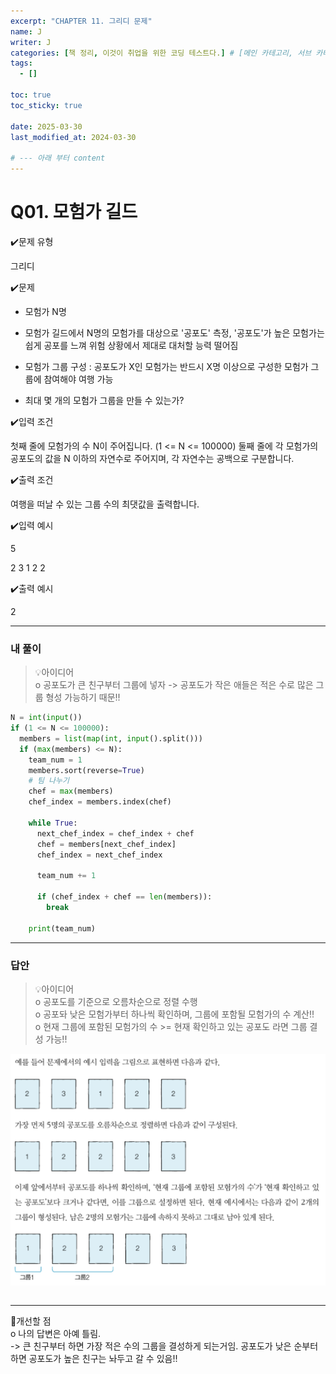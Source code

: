 ```yaml
---
excerpt: "CHAPTER 11. 그리디 문제"
name: J
writer: J
categories: [책 정리, 이것이 취업을 위한 코딩 테스트다.] # [메인 카테고리, 서브 카테고리]
tags:
  - []

toc: true
toc_sticky: true

date: 2025-03-30
last_modified_at: 2024-03-30

# --- 아래 부터 content
---
```


# Q01. 모험가 길드

✔️문제 유형

그리디



✔️문제

 - 모험가 N명

 - 모험가 길드에서 N명의 모험가를 대상으로 '공포도' 측정, '공포도'가 높은 모험가는 쉽게 공포를 느껴 위험 상황에서 제대로 대처할 능력 떨어짐

 - 모험가 그룹 구성 : 공포도가 X인 모험가는 반드시 X명 이상으로 구성한 모험가 그룹에 참여해야 여행 가능

 - 최대 몇 개의 모험가 그룹을 만들 수 있는가?

 

✔️입력 조건

첫째 줄에 모험가의 수 N이 주어집니다. (1 <= N <= 100000)
둘째 줄에 각 모험가의 공포도의 값을 N 이하의 자연수로 주어지며, 각 자연수는 공백으로 구분합니다.

✔️출력 조건

여행을 떠날 수 있는 그룹 수의 최댓값을 출력합니다.

 

✔️입력 예시

5

2 3 1 2 2 

 

✔️출력 예시

2

---
### 내 풀이

>💡아이디어<br>
o 공포도가 큰 친구부터 그룹에 넣자 -> 공포도가 작은 애들은 적은 수로 많은 그룹 형성 가능하기 때문!!

```py
N = int(input())
if (1 <= N <= 100000):
  members = list(map(int, input().split()))
  if (max(members) <= N):
    team_num = 1
    members.sort(reverse=True)
    # 팀 나누기
    chef = max(members)
    chef_index = members.index(chef)

    while True:
      next_chef_index = chef_index + chef
      chef = members[next_chef_index]
      chef_index = next_chef_index

      team_num += 1

      if (chef_index + chef == len(members)):
        break

    print(team_num)
```

---
### 답안

>💡아이디어<br>
o 공포도를 기준으로 오름차순으로 정렬 수행<br>
o 공포돠 낮은 모험가부터 하나씩 확인하며, 그룹에 포함될 모험가의 수 계산!!<br>
o 현재 그룹에 포함된 모험가의 수 >= 현재 확인하고 있는 공포도 라면 그룹 결성 가능!!

![alt text](image.png)

```py

```

---
💬개선할 점<br>
o 나의 답변은 아예 틀림.<br>
-> 큰 친구부터 하면 가장 적은 수의 그룹을 결성하게 되는거임. 공포도가 낮은 순부터 하면 공포도가 높은 친구는 놔두고 갈 수 있음!!

